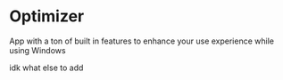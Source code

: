 
# Optimizer
App with a ton of built in features to enhance your use experience while using Windows


idk what else to add